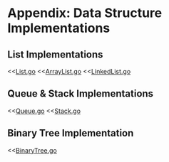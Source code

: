 Appendix: Data Structure Implementations
========================================

List Implementations
--------------------
<<[List.go](../csbc-lib/List.go)
<<[ArrayList.go](../csbc-lib/ArrayList.go)
<<[LinkedList.go](../csbc-lib/LinkedList.go)

Queue & Stack Implementations
-----------------------------
<<[Queue.go](../csbc-lib/Queue.go)
<<[Stack.go](../csbc-lib/Stack.go)

Binary Tree Implementation
--------------------------
<<[BinaryTree.go](../csbc-lib/BinaryTree.go)
